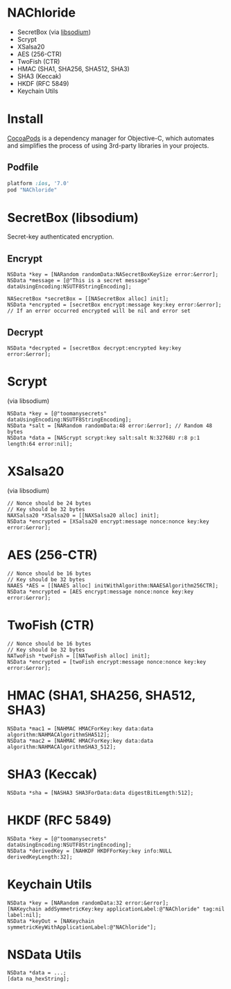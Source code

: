 NAChloride
===========

* SecretBox (via [libsodium](https://github.com/jedisct1/libsodium))
* Scrypt
* XSalsa20
* AES (256-CTR)
* TwoFish (CTR)
* HMAC (SHA1, SHA256, SHA512, SHA3)
* SHA3 (Keccak)
* HKDF (RFC 5849)
* Keychain Utils


# Install

[CocoaPods](http://cocoapods.org) is a dependency manager for Objective-C, which automates and simplifies the process of using 3rd-party libraries in your projects.

## Podfile

```ruby
platform :ios, '7.0'
pod "NAChloride"
```

# SecretBox (libsodium)

Secret-key authenticated encryption.

## Encrypt
```objc
NSData *key = [NARandom randomData:NASecretBoxKeySize error:&error];
NSData *message = [@"This is a secret message" dataUsingEncoding:NSUTF8StringEncoding];

NASecretBox *secretBox = [[NASecretBox alloc] init];
NSData *encrypted = [secretBox encrypt:message key:key error:&error];
// If an error occurred encrypted will be nil and error set
```

## Decrypt
```objc
NSData *decrypted = [secretBox decrypt:encrypted key:key error:&error];
```

# Scrypt

(via libsodium)

```objc
NSData *key = [@"toomanysecrets" dataUsingEncoding:NSUTF8StringEncoding];
NSData *salt = [NARandom randomData:48 error:&error]; // Random 48 bytes
NSData *data = [NAScrypt scrypt:key salt:salt N:32768U r:8 p:1 length:64 error:nil];
```

# XSalsa20

(via libsodium)

```objc
// Nonce should be 24 bytes
// Key should be 32 bytes
NAXSalsa20 *XSalsa20 = [[NAXSalsa20 alloc] init];
NSData *encrypted = [XSalsa20 encrypt:message nonce:nonce key:key error:&error];
```

# AES (256-CTR)

```objc
// Nonce should be 16 bytes
// Key should be 32 bytes
NAAES *AES = [[NAAES alloc] initWithAlgorithm:NAAESAlgorithm256CTR];
NSData *encrypted = [AES encrypt:message nonce:nonce key:key error:&error];
```

# TwoFish (CTR)

```objc
// Nonce should be 16 bytes
// Key should be 32 bytes
NATwoFish *twoFish = [[NATwoFish alloc] init];
NSData *encrypted = [twoFish encrypt:message nonce:nonce key:key error:&error];
```

# HMAC (SHA1, SHA256, SHA512, SHA3)

```objc
NSData *mac1 = [NAHMAC HMACForKey:key data:data algorithm:NAHMACAlgorithmSHA512];
NSData *mac2 = [NAHMAC HMACForKey:key data:data algorithm:NAHMACAlgorithmSHA3_512];
```

# SHA3 (Keccak)

```objc
NSData *sha = [NASHA3 SHA3ForData:data digestBitLength:512];
```

# HKDF (RFC 5849)

```objc
NSData *key = [@"toomanysecrets" dataUsingEncoding:NSUTF8StringEncoding];
NSData *derivedKey = [NAHKDF HKDFForKey:key info:NULL derivedKeyLength:32];
```

# Keychain Utils

```objc
NSData *key = [NARandom randomData:32 error:&error];
[NAKeychain addSymmetricKey:key applicationLabel:@"NAChloride" tag:nil label:nil];
NSData *keyOut = [NAKeychain symmetricKeyWithApplicationLabel:@"NAChloride"];
```

# NSData Utils
```objc
NSData *data = ...;
[data na_hexString];
```

